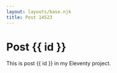 ```yaml
---
layout: layouts/base.njk
title: Post 14523
---
```


# Post {{ id }}

This is post {{ id }} in my Eleventy project.
